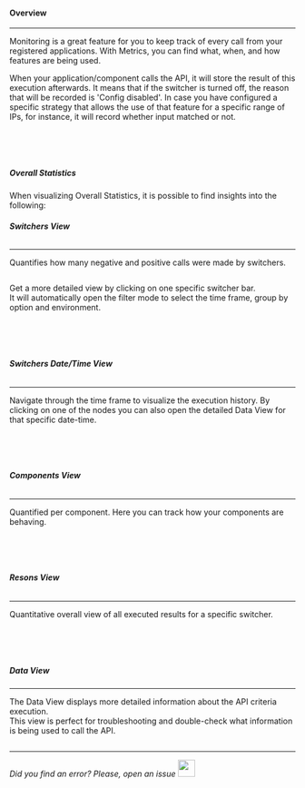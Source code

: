 #### Overview
* * *

Monitoring is a great feature for you to keep track of every call from your registered applications. With Metrics, you can find what, when, and how features are being used.

When your application/component calls the API, it will store the result of this execution afterwards. It means that if the switcher is turned off, the reason that will be recorded is 'Config disabled'. In case you have configured a specific strategy that allows the use of that feature for a specific range of IPs, for instance, it will record whether input matched or not.

<img src="[$ASSETS_LOCATION]documentation/images/metrics/metric_bar[$DARK_SUFFIX].png" class="image-style shadow dark-invert" alt=""/>

</br></br>

##### Overall Statistics
When visualizing Overall Statistics, it is possible to find insights into the following:

###### **Switchers View**
* * *
    
  Quantifies how many negative and positive calls were made by switchers.

  <img src="[$ASSETS_LOCATION]documentation/images/metrics/metric_switchers[$DARK_SUFFIX].png" class="image-style shadow dark-invert" alt=""/><p>

  Get a more detailed view by clicking on one specific switcher bar. 
  </br>It will automatically open the filter mode to select the time frame, group by option and environment.

  <img src="[$ASSETS_LOCATION]documentation/images/metrics/metric_filter[$DARK_SUFFIX].png" class="image-style shadow dark-invert" alt=""/>

</br></br>

###### **Switchers Date/Time View**
* * *

  Navigate through the time frame to visualize the execution history. By clicking on one of the nodes you can also open the detailed Data View for that specific date-time.

  <img src="[$ASSETS_LOCATION]documentation/images/metrics/metric_switchers_datetime[$DARK_SUFFIX].png" class="image-style shadow dark-invert" alt=""/>

</br></br>

###### **Components View**
* * *

  Quantified per component. Here you can track how your components are behaving.

  <img src="[$ASSETS_LOCATION]documentation/images/metrics/metric_components[$DARK_SUFFIX].png" class="image-style shadow dark-invert" alt=""/>

</br></br>

###### **Resons View**
* * *
  Quantitative overall view of all executed results for a specific switcher.

  <img src="[$ASSETS_LOCATION]documentation/images/metrics/metric_reasons[$DARK_SUFFIX].png" class="image-style shadow dark-invert" alt=""/>

</br></br>

##### Data View
* * *
The Data View displays more detailed information about the API criteria execution.
</br>This view is perfect for troubleshooting and double-check what information is being used to call the API.

<img src="[$ASSETS_LOCATION]documentation/images/metrics/metric_data[$DARK_SUFFIX].png" class="image-style shadow dark-invert" alt=""/>


* * *

*Did you find an error? Please, open an issue*
<a href="https://github.com/switcherapi/switcher-management/issues/new?title=fix:+[metrics.md]+-+[INSERT+SHORT+DESCRIPTION]" target="_blank">
    <img src="[$ASSETS_LOCATION]github.svg" style="width: 30px;">
</a> 
